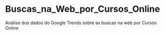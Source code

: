 # Buscas_na_Web_por_Cursos_Online
 Análise dos dados do Google Trends sobre as buscas na web por Cursos Online
